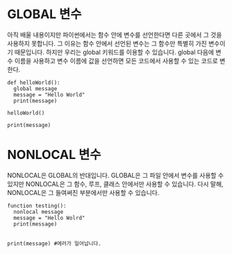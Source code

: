 # GLOBAL 변수

아직 배울 내용이지만 파이썬에서는 함수 안에 변수를 선언한다면 다른 곳에서 그 것을 사용하지 못합니다. 그 이유는 함수 안에서 선언된 변수는 그 함수만 특별히 가진 변수이기 때문입니다. 하지만 우리는 global 키워드를 이용할 수 있습니다. global 다음에 변수 이름을 사용하고 변수 이름에 값을 선언하면 모든 코드에서 사용할 수 있는 코드로 변한다.

```
def helloWorld():
  global message
  message = "Hello World"
  print(message)

helloWorld()

print(message)
```

# NONLOCAL 변수

NONLOCAL은 GLOBAL의 반대입니다. GLOBAL은 그 파일 안에서 변수를 사용할 수 있지만 NONLOCAL은 그 함수, 루프, 클래스 안에서만 사용할 수 있습니다. 다시 말해, NONLOCAL은 그 들여써진 부분에서만 사용할 수 있습니다.

```
function testing():
  nonlocal message
  message = "Hello Wolrd"
  print(message)


print(message) #에러가 일어납니다.
```
